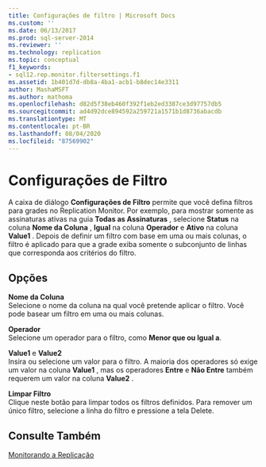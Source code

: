 ```yaml
---
title: Configurações de filtro | Microsoft Docs
ms.custom: ''
ms.date: 06/13/2017
ms.prod: sql-server-2014
ms.reviewer: ''
ms.technology: replication
ms.topic: conceptual
f1_keywords:
- sql12.rep.monitor.filtersettings.f1
ms.assetid: 1b401d7d-db8a-4ba1-acb1-b8dec14e3311
author: MashaMSFT
ms.author: mathoma
ms.openlocfilehash: d82d5f38eb460f392f1eb2ed3387ce3d97757db5
ms.sourcegitcommit: ad4d92dce894592a259721a1571b1d8736abacdb
ms.translationtype: MT
ms.contentlocale: pt-BR
ms.lasthandoff: 08/04/2020
ms.locfileid: "87569902"
---
```

# <a name="filter-settings"></a>Configurações de Filtro
  A caixa de diálogo **Configurações de Filtro** permite que você defina filtros para grades no Replication Monitor. Por exemplo, para mostrar somente as assinaturas ativas na guia **Todas as Assinaturas** , selecione **Status** na coluna **Nome da Coluna** , **Igual** na coluna **Operador** e **Ativo** na coluna **Value1** . Depois de definir um filtro com base em uma ou mais colunas, o filtro é aplicado para que a grade exiba somente o subconjunto de linhas que corresponda aos critérios do filtro.  
  
## <a name="options"></a>Opções  
 **Nome da Coluna**  
 Selecione o nome da coluna na qual você pretende aplicar o filtro. Você pode basear um filtro em uma ou mais colunas.  
  
 **Operador**  
 Selecione um operador para o filtro, como **Menor que ou Igual a**.  
  
 **Value1** e **Value2**  
 Insira ou selecione um valor para o filtro. A maioria dos operadores só exige um valor na coluna **Value1** , mas os operadores **Entre** e **Não Entre** também requerem um valor na coluna **Value2** .  
  
 **Limpar Filtro**  
 Clique neste botão para limpar todos os filtros definidos. Para remover um único filtro, selecione a linha do filtro e pressione a tela Delete.  
  
## <a name="see-also"></a>Consulte Também  
 [Monitorando a Replicação](monitoring-replication.md)  
  
  

